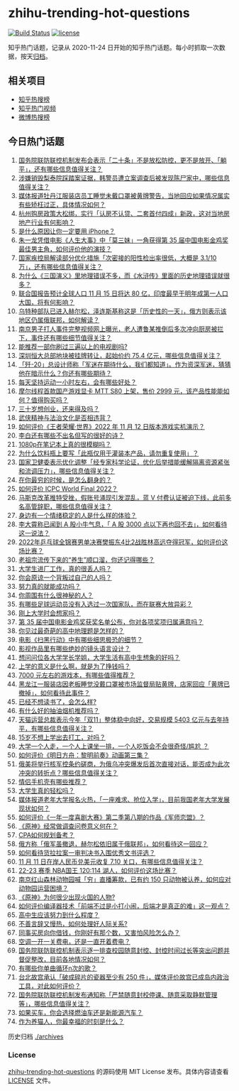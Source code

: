 # zhihu-trending-hot-questions

[![Build Status](https://github.com/justjavac/zhihu-trending-hot-questions/workflows/ci/badge.svg?branch=master)](https://github.com/justjavac/zhihu-trending-hot-questions/actions)
[![license](https://img.shields.io/github/license/justjavac/zhihu-trending-hot-questions)](https://github.com/justjavac/zhihu-trending-hot-questions/blob/master/LICENSE)

知乎热门话题，记录从 2020-11-24 日开始的知乎热门话题。每小时抓取一次数据，按天[归档](./archives)。

## 相关项目

- [知乎热搜榜](https://github.com/justjavac/zhihu-trending-top-search)
- [知乎热门视频](https://github.com/justjavac/zhihu-trending-hot-video)
- [微博热搜榜](https://github.com/justjavac/weibo-trending-hot-search)

## 今日热门话题

<!-- BEGIN -->
<!-- 最后更新时间 Sun Nov 13 2022 07:25:24 GMT+0800 (China Standard Time) -->

1. [国务院联防联控机制发布会表示「二十条」不是放松防控，更不是放开、「躺平」，还有哪些信息值得关注？](https://www.zhihu.com/question/566254559)
1. [涉嫌销毁梨泰院踩踏案证据，韩警员遭立案调查后被发现陈尸家中，哪些信息值得关注？](https://www.zhihu.com/question/566045808)
1. [媒体报道牡丹江服装店员工睡觉未戴口罩被黄牌警告，当地回应如果情况属实有些矫枉过正，具体情况如何？](https://www.zhihu.com/question/566252432)
1. [杭州购房政策大松绑，实行「认房不认贷、二套首付四成」新政，这对当地房地产行业有何影响？](https://www.zhihu.com/question/566078237)
1. [是什么原因让你一定要用 iPhone？](https://www.zhihu.com/question/404878335)
1. [朱一龙凭借电影《人生大事》中「莫三妹」一角获得第 35 届中国电影金鸡奖最佳男主角，如何评价他的演技？](https://www.zhihu.com/question/566287053)
1. [国家疾控局解读部分优化措施「次密接的阳性检出率很低，大概是 3.1/10 万」，还有哪些信息值得关注？](https://www.zhihu.com/question/566261507)
1. [为什么《三国演义》里地理错误不多，而《水浒传》里面的历史地理错误就很多？](https://www.zhihu.com/question/445678567)
1. [联合国报告预计全球人口 11 月 15 日将达 80 亿，印度最早于明年成第一人口大国，将有何影响？](https://www.zhihu.com/question/565982678)
1. [乌特种部队已进入赫尔松，泽连斯基称这是「历史性的一天」，俄方则表示该地区仍属俄联邦，如何解读？](https://www.zhihu.com/question/566241750)
1. [南京男子打人事件完整视频网上曝光，老人遭鲁某推倒后多次冲向厨房被拦下，事件还有哪些细节值得关注？](https://www.zhihu.com/question/566223577)
1. [能推荐一部你刷过三遍以上的电视剧吗?](https://www.zhihu.com/question/562313684)
1. [深圳恒大总部地块被挂牌转让，起始价约 75.4 亿元，哪些信息值得关注？](https://www.zhihu.com/question/566089833)
1. [「歼-20」总设计师称「军迷在期待什么，我们都知道」。作为资深军迷，猜猜他在暗示什么？你还有哪些期待？](https://www.zhihu.com/question/565222687)
1. [每天坚持运动一小时左右，会有哪些好处？](https://www.zhihu.com/question/534888239)
1. [摩尔线程首款国产游戏显卡 MTT S80 上架，售价 2999 元，该产品性能能如何？值得购买吗？](https://www.zhihu.com/question/565992203)
1. [三十岁想创业，还来得及吗？](https://www.zhihu.com/question/555372577)
1. [武侠精神与法治文化是否相违背？](https://www.zhihu.com/question/67374021)
1. [如何评价《王者荣耀·世界》2022 年 11 月 12 日版本游戏实机演示？](https://www.zhihu.com/question/566285931)
1. [李白还有哪些不出名但写的很好的诗？](https://www.zhihu.com/question/296698064)
1. [1080p在笔记本上真的很模糊吗？](https://www.zhihu.com/question/561859968)
1. [为什么饮料瓶上要写「此瓶仅用于灌装本产品，请勿重复使用」？](https://www.zhihu.com/question/325657727)
1. [国家卫健委表示优化调整「经专家科学论证，优化后举措能缓解隔离资源紧张和流调压力」，哪些信息值得关注？](https://www.zhihu.com/question/566258205)
1. [在你最穷的时候，是怎么翻身的？](https://www.zhihu.com/question/403275033)
1. [如何评价 ICPC World Final 2022？](https://www.zhihu.com/question/565649278)
1. [马斯克改革推特受挫，假账号涌现引发混乱，蓝 V 付费认证被迫下线，此前多名高管辞职，哪些信息值得关注？](https://www.zhihu.com/question/566209357)
1. [身边有一个情绪稳定的人是什么样的体验？](https://www.zhihu.com/question/558913200)
1. [李大霄称已闻到 A 股小牛气息，「 A 股 3000 点以下再也回不去」，如何看待这一说法？](https://www.zhihu.com/question/566041628)
1. [2022年乒乓球全锦赛男单决赛樊振东4比2战胜林高远夺得冠军，如何评价这场比赛？](https://www.zhihu.com/question/566290550)
1. [老祖宗流传下来的“养生”顺口溜，你还记得哪些？](https://www.zhihu.com/question/559364920)
1. [大学生进厂工作，真的很丢人吗？](https://www.zhihu.com/question/565887047)
1. [你会原谅一个背叛过自己的人吗？](https://www.zhihu.com/question/565323777)
1. [努力真的就能成功吗？](https://www.zhihu.com/question/530064628)
1. [你周围有什么很神秘的人？](https://www.zhihu.com/question/59069508)
1. [有哪些足球运动员没有入选过一次国家队，而在联赛大放异彩？](https://www.zhihu.com/question/488083929)
1. [刚上大学时会想家吗？](https://www.zhihu.com/question/559495415)
1. [第 35 届中国电影金鸡奖获奖名单公布，你对各项奖项归属满意吗？](https://www.zhihu.com/question/566276895)
1. [你见过最奇葩的高中地理题是怎样的？](https://www.zhihu.com/question/266703570)
1. [电影《扫黑行动》中有哪些细思极恐的细节？](https://www.zhihu.com/question/563821036)
1. [影视作品里有哪些绝妙的镜头语言设计？](https://www.zhihu.com/question/302776750)
1. [想问问位各大学学长学姐，大学生活有高中生想象的好吗？](https://www.zhihu.com/question/566276889)
1. [上学的意义是什么啊，就是为了挣钱吗？](https://www.zhihu.com/question/564872423)
1. [7000 元左右的游戏本，有哪些值得推荐？](https://www.zhihu.com/question/522960013)
1. [黑龙江一服装店因老板睡觉没戴口罩被市场监督局贴黄牌，店家回应「黄牌已撤掉」，如何看待此事件？](https://www.zhihu.com/question/566259931)
1. [已经不想读书了，会怎么样?](https://www.zhihu.com/question/566096869)
1. [有什么好的抽油烟机推荐吗？](https://www.zhihu.com/question/424167178)
1. [天猫运营总裁表示今年「双11」整体稳中向好，交易规模 5403 亿元与去年持平，有哪些信息值得关注？](https://www.zhihu.com/question/566071602)
1. [15岁不想上学出去打工，对吗？](https://www.zhihu.com/question/565859352)
1. [大学一个人走，一个人上课坐一排，一个人吃饭会不会很奇怪/尴尬 ？](https://www.zhihu.com/question/565192575)
1. [如何评价《明日方舟：黎明前奏》动画第三集？](https://www.zhihu.com/question/566049743)
1. [俄美将举行核军控条约磋商，为俄乌冲突爆发后首次直接对话，能否成为此次冲突的转折点？哪些信息值得关注？](https://www.zhihu.com/question/566259310)
1. [情侣手机壳有哪些推荐？](https://www.zhihu.com/question/328414303)
1. [大学生真的轻松吗？](https://www.zhihu.com/question/559263476)
1. [媒体报道老年大学报名火热，「一座难求、抢位入学」，目前我国老年大学发展现状如何？](https://www.zhihu.com/question/565548236)
1. [如何评价《一年一度喜剧大赛》第二季第八期的作品《军师恋盟》？](https://www.zhihu.com/question/566067657)
1. [《原神》经常做调查问卷意义何在？](https://www.zhihu.com/question/516100713)
1. [CPA如何规划备考？](https://www.zhihu.com/question/526453086)
1. [俄方称「俄军虽撤退，赫尔松依旧属于俄联邦」，如何看待这一回应？](https://www.zhihu.com/question/566237869)
1. [如何看待货拉拉案一审判决书入围优秀文书评选？](https://www.zhihu.com/question/566270366)
1. [11 月 11 日在岸人民币兑美元收复 7.10 关口，有哪些信息值得关注？](https://www.zhihu.com/question/566037269)
1. [22-23 赛季 NBA国王 120:114 湖人，如何评价这场比赛？](https://www.zhihu.com/question/566237095)
1. [南京红山森林动物园喊「穷」直播筹款，已有约 150 只动物被认养，如何应对动物园运营困境？](https://www.zhihu.com/question/565556759)
1. [《原神》为何很少出现火国的人物?](https://www.zhihu.com/question/548080989)
1. [如何评价编译器技术「前端不过是小打小闹，后端才是真正的难」这一观点？](https://www.zhihu.com/question/429304366)
1. [高中生应该努力到什么程度？](https://www.zhihu.com/question/429272856)
1. [不善言辞又慢热，如何处理好人际关系?](https://www.zhihu.com/question/558224683)
1. [同事买房向你借钱，你刚好有那个数，又害怕风险怎么办？](https://www.zhihu.com/question/561064068)
1. [空调一开一关费电，还是一直开着费电？](https://www.zhihu.com/question/285831334)
1. [国务院联防联控机制表示逐一排查校园随意封控、封控时间过长等突出问题并督促整改，目前各地情况如何？](https://www.zhihu.com/question/566049818)
1. [有哪些你单曲循环n次的歌？](https://www.zhihu.com/question/565841082)
1. [台北故宫承认「破成碎片的瓷器至少有 250 件」，媒体评价故宫已成岛内政治工具，对此如何评价？](https://www.zhihu.com/question/565791637)
1. [国务院联防联控机制发布通知称「严禁随意封校停课、随意采取静默管理等」，哪些信息值得关注？](https://www.zhihu.com/question/566026606)
1. [如果买车，你会选择燃油车还是新能源汽车？](https://www.zhihu.com/question/565018360)
1. [作为养猫人，你最幸福的时刻是什么？](https://www.zhihu.com/question/561811098)

<!-- END -->

历史归档 [./archives](./archives)

### License

[zhihu-trending-hot-questions](https://github.com/justjavac/zhihu-trending-hot-questions)
的源码使用 MIT License 发布。具体内容请查看 [LICENSE](./LICENSE) 文件。
